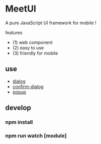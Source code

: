 # MeetUI
A pure JavaScript UI framework for mobile !

features
- (1) web component
- (2) easy to use
- (3) friendly for mobile


## use
- [dialog](./doc/dialog.md)
- [confirm-dialog](./doc/confirm-dialog.md)
- [popup](./doc/popup.md)

## develop

### npm install

### npm run watch [module]